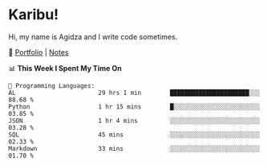 # Karibu!
Hi, my name is Agidza and I write code sometimes.

🫧 [Portfolio](https://lynnagidza.github.io/) | [Notes](https://medium.com/me/stories/public)

<!--START_SECTION:waka-->
📊 **This Week I Spent My Time On** 

```text
💬 Programming Languages: 
AL                       29 hrs 1 min        ██████████████████████░░░   88.68 % 
Python                   1 hr 15 mins        █░░░░░░░░░░░░░░░░░░░░░░░░   03.85 % 
JSON                     1 hr 4 mins         ░░░░░░░░░░░░░░░░░░░░░░░░░   03.28 % 
SQL                      45 mins             ░░░░░░░░░░░░░░░░░░░░░░░░░   02.33 % 
Markdown                 33 mins             ░░░░░░░░░░░░░░░░░░░░░░░░░   01.70 % 

```


<!--END_SECTION:waka-->
<!--#### 💟 **Digital Swag**
[![@agidza's Holopin board](https://holopin.me/agidza)](https://holopin.io/@agidza)
